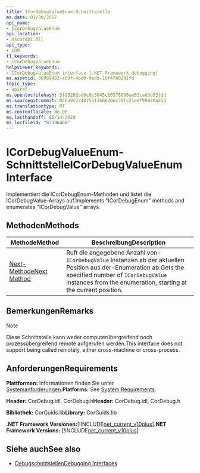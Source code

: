 ```yaml
---
title: ICorDebugValueEnum-Schnittstelle
ms.date: 03/30/2017
api_name:
- ICorDebugValueEnum
api_location:
- mscordbi.dll
api_type:
- COM
f1_keywords:
- ICorDebugValueEnum
helpviewer_keywords:
- ICorDebugValueEnum interface [.NET Framework debugging]
ms.assetid: 88989482-a09f-4bd0-9adb-16f47b0291fd
topic_type:
- apiref
ms.openlocfilehash: 5f95202bd0c8c5045c10378068ae83cad3d93fdd
ms.sourcegitcommit: 046a9c22487551360e20ec39fc21eef99820a254
ms.translationtype: MT
ms.contentlocale: de-DE
ms.lasthandoff: 05/14/2020
ms.locfileid: "83396468"
---
```

# <a name="icordebugvalueenum-interface"></a><span data-ttu-id="0d52c-102">ICorDebugValueEnum-Schnittstelle</span><span class="sxs-lookup"><span data-stu-id="0d52c-102">ICorDebugValueEnum Interface</span></span>
<span data-ttu-id="0d52c-103">Implementiert die ICorDebugEnum-Methoden und listet die ICorDebugValue-Arrays auf.</span><span class="sxs-lookup"><span data-stu-id="0d52c-103">Implements "ICorDebugEnum" methods and enumerates "ICorDebugValue" arrays.</span></span>  
  
## <a name="methods"></a><span data-ttu-id="0d52c-104">Methoden</span><span class="sxs-lookup"><span data-stu-id="0d52c-104">Methods</span></span>  
  
|<span data-ttu-id="0d52c-105">Methode</span><span class="sxs-lookup"><span data-stu-id="0d52c-105">Method</span></span>|<span data-ttu-id="0d52c-106">Beschreibung</span><span class="sxs-lookup"><span data-stu-id="0d52c-106">Description</span></span>|  
|------------|-----------------|  
|[<span data-ttu-id="0d52c-107">Next-Methode</span><span class="sxs-lookup"><span data-stu-id="0d52c-107">Next Method</span></span>](icordebugvalueenum-next-method.md)|<span data-ttu-id="0d52c-108">Ruft die angegebene Anzahl von- `ICorDebugValue` Instanzen ab der aktuellen Position aus der-Enumeration ab.</span><span class="sxs-lookup"><span data-stu-id="0d52c-108">Gets the specified number of `ICorDebugValue` instances from the enumeration, starting at the current position.</span></span>|  
  
## <a name="remarks"></a><span data-ttu-id="0d52c-109">Bemerkungen</span><span class="sxs-lookup"><span data-stu-id="0d52c-109">Remarks</span></span>  
  
> [!NOTE]
> <span data-ttu-id="0d52c-110">Diese Schnittstelle kann weder computerübergreifend noch prozessübergreifend remote aufgerufen werden.</span><span class="sxs-lookup"><span data-stu-id="0d52c-110">This interface does not support being called remotely, either cross-machine or cross-process.</span></span>  
  
## <a name="requirements"></a><span data-ttu-id="0d52c-111">Anforderungen</span><span class="sxs-lookup"><span data-stu-id="0d52c-111">Requirements</span></span>  
 <span data-ttu-id="0d52c-112">**Plattformen:** Informationen finden Sie unter [Systemanforderungen](../../get-started/system-requirements.md).</span><span class="sxs-lookup"><span data-stu-id="0d52c-112">**Platforms:** See [System Requirements](../../get-started/system-requirements.md).</span></span>  
  
 <span data-ttu-id="0d52c-113">**Header:** CorDebug.idl, CorDebug.h</span><span class="sxs-lookup"><span data-stu-id="0d52c-113">**Header:** CorDebug.idl, CorDebug.h</span></span>  
  
 <span data-ttu-id="0d52c-114">**Bibliothek:** CorGuids.lib</span><span class="sxs-lookup"><span data-stu-id="0d52c-114">**Library:** CorGuids.lib</span></span>  
  
 <span data-ttu-id="0d52c-115">**.NET Framework Versionen:**[!INCLUDE[net_current_v10plus](../../../../includes/net-current-v10plus-md.md)]</span><span class="sxs-lookup"><span data-stu-id="0d52c-115">**.NET Framework Versions:** [!INCLUDE[net_current_v10plus](../../../../includes/net-current-v10plus-md.md)]</span></span>  
  
## <a name="see-also"></a><span data-ttu-id="0d52c-116">Siehe auch</span><span class="sxs-lookup"><span data-stu-id="0d52c-116">See also</span></span>

- [<span data-ttu-id="0d52c-117">Debugschnittstellen</span><span class="sxs-lookup"><span data-stu-id="0d52c-117">Debugging Interfaces</span></span>](debugging-interfaces.md)

